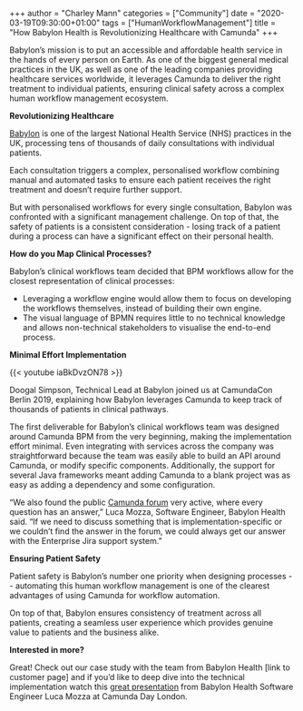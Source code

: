 +++
author = "Charley Mann"
categories = ["Community"]
date = "2020-03-19T09:30:00+01:00"
tags = ["HumanWorkflowManagement"]
title = "How Babylon Health is Revolutionizing Healthcare with Camunda"
+++

Babylon’s mission is to put an accessible and affordable health service in the hands of every person on Earth. As one of the biggest general medical practices in the UK, as well as one of the leading companies providing healthcare services worldwide, it leverages Camunda to deliver the right treatment to individual patients, ensuring clinical safety across a complex human workflow management ecosystem.

<!--more-->

__Revolutionizing Healthcare__

[Babylon](https://www.babylonhealth.com/) is one of the largest National Health Service (NHS) practices in the UK, processing tens of thousands of daily consultations with individual patients.

Each consultation triggers a complex, personalised workflow combining manual and automated tasks to ensure each patient receives the right treatment and doesn’t require further support.

But with personalised workflows for every single consultation, Babylon was confronted with a significant management challenge. On top of that, the safety of patients is a consistent consideration - losing track of a patient during a process can have a significant effect on their personal health.

__How do you Map Clinical Processes?__

Babylon’s clinical workflows team decided that BPM workflows allow for the closest representation of clinical processes:

- Leveraging a workflow engine would allow them to focus on developing the workflows themselves, instead of building their own engine.
- The visual language of BPMN requires little to no technical knowledge and allows non-technical stakeholders to visualise the end-to-end process.


__Minimal Effort Implementation__

{{< youtube iaBkDvzON78 >}}

Doogal Simpson, Technical Lead at Babylon joined us at CamundaCon Berlin 2019, explaining how Babylon leverages Camunda to keep track of thousands of patients in clinical pathways.

The first deliverable for Babylon’s clinical workflows team was designed around Camunda BPM from the very beginning, making the implementation effort minimal. Even integrating with services across the company was straightforward because the team was easily able to build an API around Camunda, or modify specific components. Additionally, the support for several Java frameworks meant adding Camunda to a blank project was as easy as adding a dependency and some configuration.

“We also found the public [Camunda forum](https://forum.camunda.org/) very active, where every question has an answer,” Luca Mozza, Software Engineer, Babylon Health said. “If we need to discuss something that is implementation-specific or we couldn’t find the answer in the forum, we could always get our answer with the Enterprise Jira support system.”

__Ensuring Patient Safety__

Patient safety is Babylon’s number one priority when designing processes --  automating this human workflow management is one of the clearest advantages of using Camunda for workflow automation.

On top of that, Babylon ensures consistency of treatment across all patients, creating a seamless user experience which provides genuine value to patients and the business alike.

__Interested in more?__

Great! Check out our case study with the team from Babylon Health [link to customer page] and if you’d like to deep dive into the technical implementation watch this [great presentation](https://www.youtube.com/watch?v=m9U-W5wdO30) from Babylon Health Software Engineer Luca Mozza at Camunda Day London.
